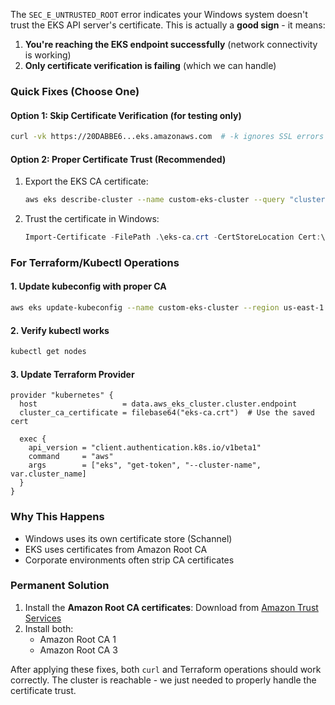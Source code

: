 The `SEC_E_UNTRUSTED_ROOT` error indicates your Windows system doesn't trust the EKS API server's certificate. This is actually a **good sign** - it means:

1. **You're reaching the EKS endpoint successfully** (network connectivity is working)
2. **Only certificate verification is failing** (which we can handle)

### Quick Fixes (Choose One)

#### Option 1: Skip Certificate Verification (for testing only)
```bash
curl -vk https://20DABBE6...eks.amazonaws.com  # -k ignores SSL errors
```

#### Option 2: Proper Certificate Trust (Recommended)
1. Export the EKS CA certificate:
   ```bash
   aws eks describe-cluster --name custom-eks-cluster --query "cluster.certificateAuthority.data" --output text | base64 -d > eks-ca.crt
   ```
2. Trust the certificate in Windows:
   ```powershell
   Import-Certificate -FilePath .\eks-ca.crt -CertStoreLocation Cert:\LocalMachine\Root
   ```

### For Terraform/Kubectl Operations

#### 1. Update kubeconfig with proper CA
```bash
aws eks update-kubeconfig --name custom-eks-cluster --region us-east-1 --certificate-authority eks-ca.crt
```

#### 2. Verify kubectl works
```bash
kubectl get nodes
```

#### 3. Update Terraform Provider
```hcl
provider "kubernetes" {
  host                   = data.aws_eks_cluster.cluster.endpoint
  cluster_ca_certificate = filebase64("eks-ca.crt")  # Use the saved cert
  
  exec {
    api_version = "client.authentication.k8s.io/v1beta1"
    command     = "aws"
    args        = ["eks", "get-token", "--cluster-name", var.cluster_name]
  }
}
```

### Why This Happens
- Windows uses its own certificate store (Schannel)
- EKS uses certificates from Amazon Root CA
- Corporate environments often strip CA certificates

### Permanent Solution
1. Install the **Amazon Root CA certificates**:
   Download from [Amazon Trust Services](https://www.amazontrust.com/repository/)
2. Install both:
   - Amazon Root CA 1
   - Amazon Root CA 3

After applying these fixes, both `curl` and Terraform operations should work correctly. The cluster is reachable - we just needed to properly handle the certificate trust.